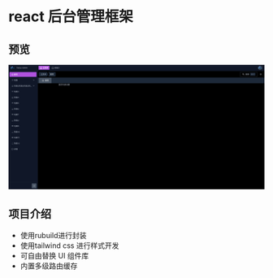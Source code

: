 # react 后台管理框架

## 预览

![preview](./assets/image.png)

## 项目介绍

- 使用rubuild进行封装
- 使用tailwind css 进行样式开发
- 可自由替换 UI 组件库
- 内置多级路由缓存
